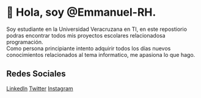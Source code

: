 # 👋 Hola, soy @Emmanuel-RH. 
Soy estudiante en la Universidad Veracruzana en TI, en este repostiorio podras encontrar todos mis proyectos escolares relacionadosa programación.  
Como persona principiante intento adquirir todos los días nuevos conocimientos relacionados al tema informatico, me apasiona lo que hago.

## Redes Sociales
<a href="https://www.linkedin.com/in/jos%C3%A9-emmanuelreyeshern%C3%A1ndez/">Linkedln</a>  <pr>
<a href="https://twitter.com/derek_rh_">Twitter</a>  <pr>
<a href="https://www.instagram.com/derek.rh_/">Instagram</a> 
